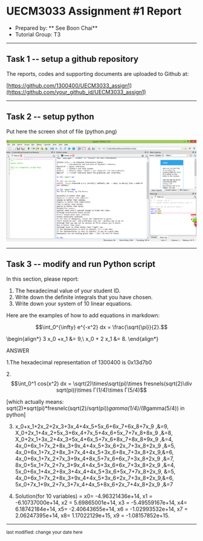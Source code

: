 UECM3033 Assignment #1 Report
========================================================

- Prepared by: ** See Boon Chai**
- Tutorial Group: T3

--------------------------------------------------------

## Task 1 -- setup a github repository

The reports, codes and supporting documents are uploaded to Github at: 

[https://github.com/1300400/UECM3033_assign1](https://github.com/your_github_id/UECM3033_assign1)


---------------------------------------------------------

## Task 2 -- setup python

Put here the screen shot of file (python.png)

![python.png](python.png)


------------------------------------------------------------

## Task 3 -- modify and run Python script

In this section, please report:

1. The hexadecimal value of your student ID.
2. Write down the definite integrals that you have chosen.
3. Write down your system of 10 linear equations.

Here are the examples of how to add equations in markdown:

$$\int_0^{\infty} e^{-x^2} dx = \frac{\sqrt{\pi}}{2}.$$

\begin{align*}
3 x_0 +x_1 &= 9,\\
x_0 + 2 x_1 &= 8.
\end{align*}

ANSWER

1.The hexadecimal representation of 1300400 is 0x13d7b0

2.$$\int_0^1 cos(x^2) dx = \sqrt(2)\times\sqrt(pi)\times fresnels(sqrt(2)\div sqrt(pi))\times Γ(1/4)\times Γ(5/4)$$

 [which actually means: sqrt(2)*sqrt(pi)*fresnelc(sqrt(2)/sqrt(pi))*gamma(1/4)/(8*gamma(5/4)) in python]

3. x_0+x_1+2x_2+2x_3+3x_4+4x_5+5x_6+6x_7+6x_8+7x_9 ,&=9,
   X_0+2x_1+4x_2+5x_3+6x_4+7x_5+4x_6+5x_7+7x_8+8x_9 ,&=8,
   X_0+2x_1+3x_2+4x_3+5x_4+6x_5+7x_6+8x_7+8x_8+9x_9 ,&=4,
   4x_0+6x_1+7x_2+8x_3+9x_4+4x_5+3x_6+2x_7+3x_8+2x_9 ,&=5,
   4x_0+6x_1+7x_2+8x_3+7x_4+4x_5+3x_6+8x_7+3x_8+2x_9,&=6,
   4x_0+6x_1+7x_2+7x_3+9x_4+8x_5+7x_6+6x_7+3x_8+2x_9 ,&=7,
   8x_0+5x_1+7x_2+7x_3+9x_4+4x_5+3x_6+6x_7+3x_8+2x_9 ,&=4,
   5x_0+6x_1+4x_2+8x_3+4x_4+4x_5+3x_6+5x_7+7x_8+2x_9, &=5,
   4x_0+6x_1+7x_2+8x_3+9x_4+4x_5+3x_6+2x_7+3x_8+2x_9,&=6,
   5x_0+7x_1+9x_2+7x_3+7x_4+4x_5+8x_6+2x_7+4x_8+2x_9 ,&=7

3. Solution(for 10 variables) =
x0= -4.96321436e+14, x1 = -6.10737000e+14, x2 =  5.69865001e+14, x3 = -5.49559167e+14, x4=  6.18742184e+14, x5= -2.40643655e+14, x6 = -1.02993532e+14, x7 = 2.06247395e+14, x8=  1.17022129e+15, x9 =  -1.08157852e+15.






-----------------------------------

<sup>last modified: change your date here</sup>
